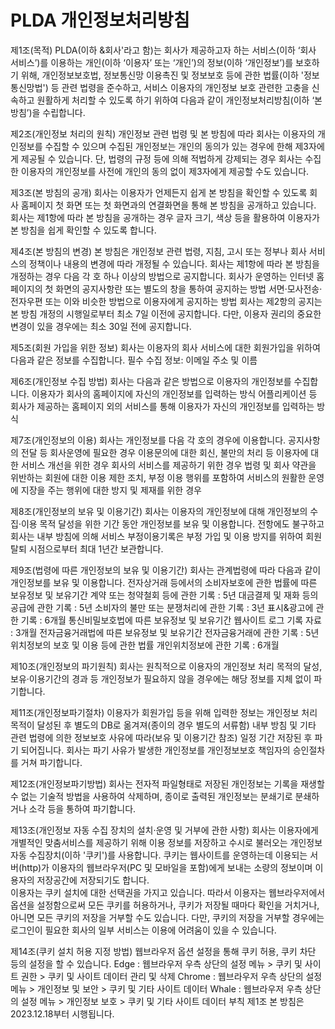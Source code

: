# PLDA 개인정보처리방침
 
제1조(목적)
PLDA(이하 &회사'라고 함)는 회사가 제공하고자 하는 서비스(이하 ‘회사 서비스’)를 이용하는 개인(이하 ‘이용자’ 또는 ‘개인’)의 정보(이하 ‘개인정보’)를 보호하기 위해, 개인정보보호법, 정보통신망 이용촉진 및 정보보호 등에 관한 법률(이하 '정보통신망법') 등 관련 법령을 준수하고, 서비스 이용자의 개인정보 보호 관련한 고충을 신속하고 원활하게 처리할 수 있도록 하기 위하여 다음과 같이 개인정보처리방침(이하 ‘본 방침’)을 수립합니다.
 
제2조(개인정보 처리의 원칙)
개인정보 관련 법령 및 본 방침에 따라 회사는 이용자의 개인정보를 수집할 수 있으며 수집된 개인정보는 개인의 동의가 있는 경우에 한해 제3자에게 제공될 수 있습니다. 단, 법령의 규정 등에 의해 적법하게 강제되는 경우 회사는 수집한 이용자의 개인정보를 사전에 개인의 동의 없이 제3자에게 제공할 수도 있습니다.
 
제3조(본 방침의 공개)
회사는 이용자가 언제든지 쉽게 본 방침을 확인할 수 있도록 회사 홈페이지 첫 화면 또는 첫 화면과의 연결화면을 통해 본 방침을 공개하고 있습니다.
회사는 제1항에 따라 본 방침을 공개하는 경우 글자 크기, 색상 등을 활용하여 이용자가 본 방침을 쉽게 확인할 수 있도록 합니다.
 
제4조(본 방침의 변경)
본 방침은 개인정보 관련 법령, 지침, 고시 또는 정부나 회사 서비스의 정책이나 내용의 변경에 따라 개정될 수 있습니다.
회사는 제1항에 따라 본 방침을 개정하는 경우 다음 각 호 하나 이상의 방법으로 공지합니다.
회사가 운영하는 인터넷 홈페이지의 첫 화면의 공지사항란 또는 별도의 창을 통하여 공지하는 방법
서면·모사전송·전자우편 또는 이와 비슷한 방법으로 이용자에게 공지하는 방법
회사는 제2항의 공지는 본 방침 개정의 시행일로부터 최소 7일 이전에 공지합니다. 다만, 이용자 권리의 중요한 변경이 있을 경우에는 최소 30일 전에 공지합니다.
 
제5조(회원 가입을 위한 정보)
회사는 이용자의 회사 서비스에 대한 회원가입을 위하여 다음과 같은 정보를 수집합니다.
필수 수집 정보: 이메일 주소 및 이름
 
제6조(개인정보 수집 방법)
회사는 다음과 같은 방법으로 이용자의 개인정보를 수집합니다.
이용자가 회사의 홈페이지에 자신의 개인정보를 입력하는 방식
어플리케이션 등 회사가 제공하는 홈페이지 외의 서비스를 통해 이용자가 자신의 개인정보를 입력하는 방식
 
제7조(개인정보의 이용)
회사는 개인정보를 다음 각 호의 경우에 이용합니다.
공지사항의 전달 등 회사운영에 필요한 경우
이용문의에 대한 회신, 불만의 처리 등 이용자에 대한 서비스 개선을 위한 경우
회사의 서비스를 제공하기 위한 경우
법령 및 회사 약관을 위반하는 회원에 대한 이용 제한 조치, 부정 이용 행위를 포함하여 서비스의 원활한 운영에 지장을 주는 행위에 대한 방지 및 제재를 위한 경우
 
제8조(개인정보의 보유 및 이용기간)
회사는 이용자의 개인정보에 대해 개인정보의 수집·이용 목적 달성을 위한 기간 동안 개인정보를 보유 및 이용합니다.
전항에도 불구하고 회사는 내부 방침에 의해 서비스 부정이용기록은 부정 가입 및 이용 방지를 위하여 회원 탈퇴 시점으로부터 최대 1년간 보관합니다.
 
제9조(법령에 따른 개인정보의 보유 및 이용기간)
회사는 관계법령에 따라 다음과 같이 개인정보를 보유 및 이용합니다.
전자상거래 등에서의 소비자보호에 관한 법률에 따른 보유정보 및 보유기간
계약 또는 청약철회 등에 관한 기록 : 5년
대금결제 및 재화 등의 공급에 관한 기록 : 5년
소비자의 불만 또는 분쟁처리에 관한 기록 : 3년
표시&광고에 관한 기록 : 6개월
통신비밀보호법에 따른 보유정보 및 보유기간
웹사이트 로그 기록 자료 : 3개월
전자금융거래법에 따른 보유정보 및 보유기간
전자금융거래에 관한 기록 : 5년
위치정보의 보호 및 이용 등에 관한 법률
개인위치정보에 관한 기록 : 6개월
 
제10조(개인정보의 파기원칙)
회사는 원칙적으로 이용자의 개인정보 처리 목적의 달성, 보유·이용기간의 경과 등 개인정보가 필요하지 않을 경우에는 해당 정보를 지체 없이 파기합니다.
 
제11조(개인정보파기절차)
이용자가 회원가입 등을 위해 입력한 정보는 개인정보 처리 목적이 달성된 후 별도의 DB로 옮겨져(종이의 경우 별도의 서류함) 내부 방침 및 기타 관련 법령에 의한 정보보호 사유에 따라(보유 및 이용기간 참조) 일정 기간 저장된 후 파기 되어집니다.
회사는 파기 사유가 발생한 개인정보를 개인정보보호 책임자의 승인절차를 거쳐 파기합니다.
 
제12조(개인정보파기방법)
회사는 전자적 파일형태로 저장된 개인정보는 기록을 재생할 수 없는 기술적 방법을 사용하여 삭제하며, 종이로 출력된 개인정보는 분쇄기로 분쇄하거나 소각 등을 통하여 파기합니다.
 
제13조(개인정보 자동 수집 장치의 설치·운영 및 거부에 관한 사항)
회사는 이용자에게 개별적인 맞춤서비스를 제공하기 위해 이용 정보를 저장하고 수시로 불러오는 개인정보 자동 수집장치(이하 '쿠키')를 사용합니다. 쿠키는 웹사이트를 운영하는데 이용되는 서버(http)가 이용자의 웹브라우저(PC 및 모바일을 포함)에게 보내는 소량의 정보이며 이용자의 저장공간에 저장되기도 합니다.  
이용자는 쿠키 설치에 대한 선택권을 가지고 있습니다. 따라서 이용자는 웹브라우저에서 옵션을 설정함으로써 모든 쿠키를 허용하거나, 쿠키가 저장될 때마다 확인을 거치거나, 아니면 모든 쿠키의 저장을 거부할 수도 있습니다.
다만, 쿠키의 저장을 거부할 경우에는 로그인이 필요한 회사의 일부 서비스는 이용에 어려움이 있을 수 있습니다.
 
제14조(쿠키 설치 허용 지정 방법)
웹브라우저 옵션 설정을 통해 쿠키 허용, 쿠키 차단 등의 설정을 할 수 있습니다.
Edge : 웹브라우저 우측 상단의 설정 메뉴 > 쿠키 및 사이트 권한 > 쿠키 및 사이트 데이터 관리 및 삭제
Chrome : 웹브라우저 우측 상단의 설정 메뉴 > 개인정보 및 보안 > 쿠키 및 기타 사이트 데이터
Whale : 웹브라우저 우측 상단의 설정 메뉴 > 개인정보 보호 > 쿠키 및 기타 사이트 데이터
부칙
제1조 본 방침은 2023.12.18부터 시행됩니다.
